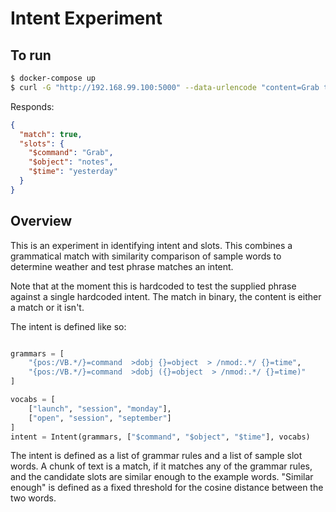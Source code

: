 # Intent Experiment


## To run


```bash
$ docker-compose up
$ curl -G "http://192.168.99.100:5000" --data-urlencode "content=Grab the notes from yesterday"
```

Responds:

```json
{
  "match": true,
  "slots": {
    "$command": "Grab",
    "$object": "notes",
    "$time": "yesterday"
  }
}
```

## Overview

This is an experiment in identifying intent and slots. 
This combines a grammatical match with similarity comparison 
of sample words to determine weather and
test phrase matches an intent.

Note that at the moment this is hardcoded to test the supplied phrase
against a single hardcoded intent. The match in binary, the content is 
either a match or it isn't.

The intent is defined like so:

```python

grammars = [
    "{pos:/VB.*/}=command  >dobj {}=object  > /nmod:.*/ {}=time",
    "{pos:/VB.*/}=command  >dobj ({}=object  > /nmod:.*/ {}=time)"
]

vocabs = [
    ["launch", "session", "monday"],
    ["open", "session", "september"]
]
intent = Intent(grammars, ["$command", "$object", "$time"], vocabs)

```

The intent is defined as a list of grammar rules and a list of sample slot words.
A chunk of text is a match, if it matches any of the grammar rules, and the candidate
slots are similar enough to the example words. "Similar enough" is defined as a fixed
threshold for the cosine distance between the two words.
